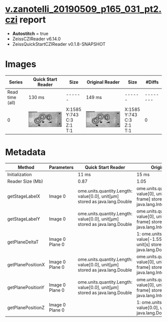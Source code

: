 # [v.zanotelli_20190509_p165_031_pt2.czi](https://zenodo.org/record/3991919/files/v.zanotelli_20190509_p165_031_pt2.czi) report
 - **Autostitch** = true
 - ZeissCZIReader v6.14.0
 - ZeissQuickStartCZIReader v0.1.8-SNAPSHOT

# Images 

| Series            | Quick Start Reader | Size | Original Reader | Size | #Diffs |
|-------------------|--------------------|------|-----------------|------|--------|
| Read time (all)   |130 ms|------|149 ms|------|--------|
|0|![v.zanotelli_20190509_p165_031_pt2.quick_true.flat_true.stitch_true.series_0.jpg](v.zanotelli_20190509_p165_031_pt2/v.zanotelli_20190509_p165_031_pt2.quick_true.flat_true.stitch_true.series_0.jpg)|X:1585<br>Y:743<br>C:3<br>Z:1<br>T:1|![v.zanotelli_20190509_p165_031_pt2.quick_false.flat_true.stitch_true.series_0.jpg](v.zanotelli_20190509_p165_031_pt2/v.zanotelli_20190509_p165_031_pt2.quick_false.flat_true.stitch_true.series_0.jpg)|X:1585<br>Y:743<br>C:3<br>Z:1<br>T:1|0|

# Metadata

|  Method            | Parameters       | Quick Start Reader | Original Reader | Delta  |
| -------------------|------------------|--------------------|-----------------|------- |
| Initialization     |                  |11 ms|15 ms|        |
| Reader Size (Mb)     |                  |0.87|1.05|        |
| getStageLabelX| Image 0 | ome.units.quantity.Length: value[0.0], unit[µm] stored as java.lang.Double| ome.units.quantity.Length: value[0], unit[reference frame] stored as java.lang.Integer| |
| getStageLabelY| Image 0 | ome.units.quantity.Length: value[0.0], unit[µm] stored as java.lang.Double| ome.units.quantity.Length: value[0], unit[reference frame] stored as java.lang.Integer| |
| getPlaneDeltaT| Image 0 Plane 0 | | 1: ome.units.quantity.Time: value[-1.557400040299E9], unit[s] stored as java.lang.Double| 2: null |
| getPlanePositionX| Image 0 Plane 0 | ome.units.quantity.Length: value[0.0], unit[µm] stored as java.lang.Double| ome.units.quantity.Length: value[0], unit[reference frame] stored as java.lang.Integer| |
| getPlanePositionY| Image 0 Plane 0 | ome.units.quantity.Length: value[0.0], unit[µm] stored as java.lang.Double| ome.units.quantity.Length: value[0], unit[reference frame] stored as java.lang.Integer| |
| getPlanePositionZ| Image 0 Plane 0 | | 1: ome.units.quantity.Length: value[0.0], unit[µm] stored as java.lang.Double| 2: null |
